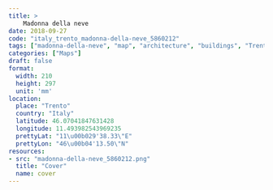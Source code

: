 ```yaml
---
title: > 
    Madonna della neve
date: 2018-09-27
code: "italy_trento_madonna-della-neve_5860212"
tags: ["madonna-della-neve", "map", "architecture", "buildings", "Trento", "Italy"]
categories: ["Maps"]
draft: false
format:
  width: 210
  height: 297
  unit: 'mm'
location:
  place: "Trento"
  country: "Italy"
  latitude: 46.07041847631428
  longitude: 11.493982543969235
  prettyLat: "11\u00b029'38.33\"E"
  prettyLon: "46\u00b04'13.50\"N"
resources:
- src: "madonna-della-neve_5860212.png"
  title: "Cover"
  name: cover
---
```

